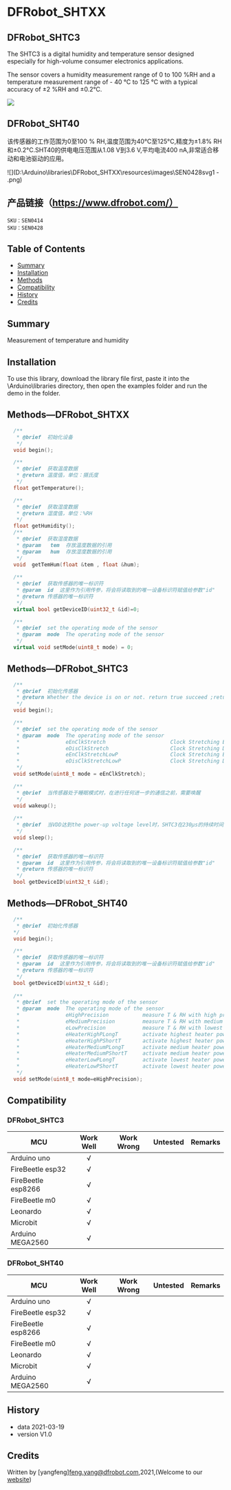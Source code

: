 # DFRobot_SHTXX

## DFRobot_SHTC3

The SHTC3 is a digital humidity and temperature sensor designed especially for high-volume consumer electronics applications.

The sensor covers a humidity measurement range of 0 to 100 %RH and a temperature measurement range of - 40 °C to 125 °C with a typical accuracy of ±2 %RH and ±0.2°C.

![](D:\Arduino\libraries\DFRobot_SHTXX\resources\images\SEN0414svg1.png)

## DFRobot_SHT40

该传感器的工作范围为0至100 % RH,温度范围为40°C至125°C,精度为±1.8% RH和±0.2°C.SHT40的供电电压范围从1.08 V到3.6 V,平均电流400 nA,非常适合移动和电池驱动的应用。

![](D:\Arduino\libraries\DFRobot_SHTXX\resources\images\SEN0428svg1 - .png)

## 产品链接（https://www.dfrobot.com/）
    SKU：SEN0414
    SKU：SEN0428

## Table of Contents

* [Summary](#summary)
* [Installation](#installation)
* [Methods](#methods)
* [Compatibility](#compatibility)
* [History](#history)
* [Credits](#credits)
<snippet>
<content>

## Summary
Measurement of temperature and humidity

## Installation

To use this library, download the library file first, paste it into the \Arduino\libraries directory, then open the examples folder and run the demo in the folder.

## Methods—DFRobot_SHTXX

```C++
  /**
   * @brief  初始化设备
   */
  void begin();

  /**
   * @brief  获取温度数据
   * @return 温度值，单位：摄氏度
   */
  float getTemperature();

  /**
   * @brief  获取湿度数据
   * @return 湿度值，单位：%RH
   */
  float getHumidity();
  /**
   * @brief  获取湿度数据
   * @param   tem  存放温度数据的引用
   * @param   hum  存放湿度数据的引用
   */
  void  getTemHum(float &tem , float &hum);
  
  /**
   * @brief  获取传感器的唯一标识符
   * @param  id  这里作为引用传参，将会将读取到的唯一设备标识符赋值给参数"id"
   * @return 传感器的唯一标识符
   */
  virtual bool getDeviceID(uint32_t &id)=0;

  /**
   * @brief  set the operating mode of the sensor
   * @param  mode  The operating mode of the sensor
   */
  virtual void setMode(uint8_t mode) = 0;
```

## Methods—DFRobot_SHTC3

```C++
  /**
   * @brief  初始化传感器
   * @return Whether the device is on or not. return true succeed ;return false failed.
   */
  void begin();

  /**
   * @brief  set the operating mode of the sensor
   * @param  mode  The operating mode of the sensor
   *               eEnClkStretch                     Clock Stretching Enabled
   *               eDisClkStretch                    Clock Stretching Disabled
   *               eEnClkStretchLowP                 Clock Stretching Enabled & Low Power
   *               eDisClkStretchLowP                Clock Stretching Disabled & Low Power
   */
  void setMode(uint8_t mode = eEnClkStretch);

  /**
   * @brief  当传感器处于睡眠模式时，在进行任何进一步的通信之前，需要唤醒
   */
  void wakeup();
  
  /**
   * @brief  当VDD达到the power-up voltage level时，SHTC3在230µs的持续时间后进入空闲状态。 在此之后，必须使用将传感器设置为睡眠模式。
   */
  void sleep();

  /**
   * @brief  获取传感器的唯一标识符
   * @param  id  这里作为引用传参，将会将读取到的唯一设备标识符赋值给参数"id"
   * @return 传感器的唯一标识符
   */
  bool getDeviceID(uint32_t &id);
```

## Methods—DFRobot_SHT40

```C++
  /**
   * @brief  初始化传感器
  */
  void begin();

  /**
   * @brief  获取传感器的唯一标识符
   * @param  id  这里作为引用传参，将会将读取到的唯一设备标识符赋值给参数"id"
   * @return 传感器的唯一标识符
   */
  bool getDeviceID(uint32_t &id);
  
  /**
   * @brief  set the operating mode of the sensor
   * @param  mode  The operating mode of the sensor
   *               eHighPrecision           measure T & RH with high precision (high repeatability)
   *               eMediumPrecision         measure T & RH with medium precision (medium repeatability)
   *               eLowPrecision            measure T & RH with lowest precision (low repeatability)
   *               eHeaterHighPLongT        activate highest heater power & high precis. meas. (typ. 200mW @ 3.3V) for 1s
   *               eHeaterHighPShortT       activate highest heater power & high precis. meas. (typ. 200mW @ 3.3V) for 0.1s
   *               eHeaterMediumPLongT      activate medium heater power  & high precis. meas. (typ. 110mW @ 3.3V) for 1s
   *               eHeaterMediumPShortT     activate medium heater power  & high precis. meas. (typ. 110mW @ 3.3V) for 0.1s
   *               eHeaterLowPLongT         activate lowest heater power  & high precis. meas. (typ. 20mW @ 3.3V) for 1s
   *               eHeaterLowPShortT        activate lowest heater power  & high precis. meas. (typ. 20mW @ 3.3V) for 0.1s
   */
  void setMode(uint8_t mode=eHighPrecision);
```



## Compatibility

### DFRobot_SHTC3

| MCU                | Work Well | Work Wrong | Untested | Remarks |
| ------------------ | :-------: | :--------: | :------: | ------- |
| Arduino uno        |     √     |            |          |         |
| FireBeetle esp32   |     √     |            |          |         |
| FireBeetle esp8266 |     √     |            |          |         |
| FireBeetle m0      |     √     |            |          |         |
| Leonardo           |     √     |            |          |         |
| Microbit           |     √     |            |          |         |
| Arduino MEGA2560   |     √     |            |          |         |

### DFRobot_SHT40

| MCU                | Work Well | Work Wrong | Untested | Remarks |
| ------------------ | :-------: | :--------: | :------: | ------- |
| Arduino uno        |     √     |            |          |         |
| FireBeetle esp32   |     √     |            |          |         |
| FireBeetle esp8266 |     √     |            |          |         |
| FireBeetle m0      |     √     |            |          |         |
| Leonardo           |     √     |            |          |         |
| Microbit           |     √     |            |          |         |
| Arduino MEGA2560   |     √     |            |          |         |

## History

- data 2021-03-19
- version V1.0


## Credits

Written by [yangfeng]<feng.yang@dfrobot.com>,2021,(Welcome to our [website](https://www.dfrobot.com/))
